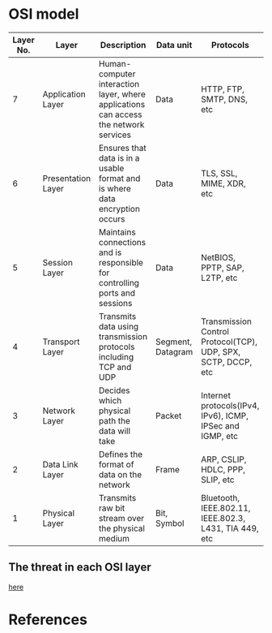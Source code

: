 # OSI model


| Layer No.  |  Layer  | Description | Data unit | Protocols  |
|---|---|---|---|---|
| 7  | Application Layer  | Human-computer interaction layer, where applications can access the network services  | Data | HTTP, FTP, SMTP, DNS, etc  |
| 6  | Presentation Layer  | Ensures that data is in a usable format and is where data encryption occurs | Data | TLS, SSL, MIME, XDR, etc  |
| 5  | Session Layer  | Maintains connections and is responsible for controlling ports and sessions  | Data| NetBIOS, PPTP, SAP, L2TP, etc |
| 4  | Transport Layer  | Transmits data using transmission protocols including TCP and UDP | Segment, Datagram | Transmission Control Protocol(TCP), UDP, SPX, SCTP, DCCP, etc |
| 3  | Network Layer  | Decides which physical path the data will take | Packet | Internet protocols(IPv4, IPv6), ICMP, IPSec and IGMP, etc |
| 2  | Data Link Layer  | Defines the format of data on the network| Frame  | ARP, CSLIP, HDLC, PPP, SLIP, etc  |
| 1  | Physical Layer  | Transmits raw bit stream over the physical medium | Bit, Symbol | Bluetooth, IEEE.802.11, IEEE.802.3, L431, TIA 449, etc |


## The threat in each OSI layer
[here](https://training.nhlearninggroup.com/blog/7-layers-of-cybersecurity-threats-in-the-iso-osi-model)


# References
